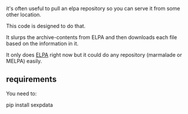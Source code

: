 it's often useful to pull an elpa repository so you can serve it from
some other location.

This code is designed to do that. 


It slurps the archive-contents from ELPA and then downloads each file
based on the information in it.

It only does [ELPA](http://elpa.gnu.org) right now but it could do any
repository (marmalade or MELPA) easily.

## requirements

You need to:

pip install sexpdata
